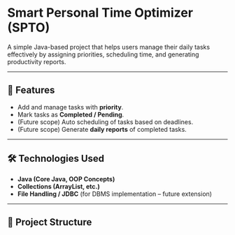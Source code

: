 # Smart Personal Time Optimizer (SPTO)

A simple Java-based project that helps users manage their daily tasks effectively by assigning priorities, scheduling time, and generating productivity reports.

---

## 🚀 Features
- Add and manage tasks with **priority**.
- Mark tasks as **Completed / Pending**.
- (Future scope) Auto scheduling of tasks based on deadlines.
- (Future scope) Generate **daily reports** of completed tasks.

---

## 🛠️ Technologies Used
- **Java (Core Java, OOP Concepts)**
- **Collections (ArrayList, etc.)**
- **File Handling / JDBC** (for DBMS implementation – future extension)

---

## 📂 Project Structure
